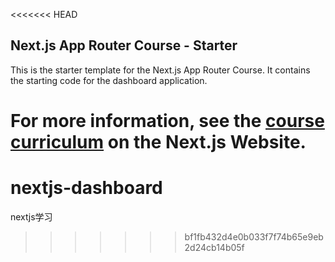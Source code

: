 <<<<<<< HEAD
## Next.js App Router Course - Starter

This is the starter template for the Next.js App Router Course. It contains the starting code for the dashboard application.

For more information, see the [course curriculum](https://nextjs.org/learn) on the Next.js Website.
=======
# nextjs-dashboard
nextjs学习
>>>>>>> bf1fb432d4e0b033f7f74b65e9eb2d24cb14b05f

